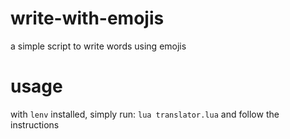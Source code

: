 # write-with-emojis
a simple script to write words using emojis

# usage
with `lenv` installed, simply run:
`lua translator.lua`
and follow the instructions
